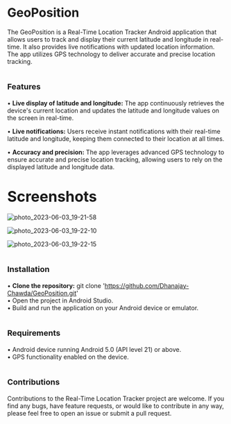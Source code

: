 # GeoPosition


The GeoPosition is a Real-Time Location Tracker Android application that allows users to track and display their current latitude and longitude in real-time. It also provides live notifications with updated location information. The app utilizes GPS technology to deliver accurate and precise location tracking.


# <span style="font-size:large;font-weight:bold;">Features</span>

&#8226; **Live display of latitude and longitude:** The app continuously retrieves the device's current location and updates the latitude and longitude values on the screen in real-time.


&#8226; **Live notifications:** Users receive instant notifications with their real-time latitude and longitude, keeping them connected to their location at all times.


&#8226; **Accuracy and precision:** The app leverages advanced GPS technology to ensure accurate and precise location tracking, allowing users to rely on the displayed latitude and longitude data.

# <span style="font-size:larger;font-weight:bold;">Screenshots</span>

![photo_2023-06-03_19-21-58](https://github.com/Dhanajay-Chawda/GeoPosition/assets/112158651/cb9f3034-d607-4126-85f3-f8d865bd913c)


![photo_2023-06-03_19-22-10](https://github.com/Dhanajay-Chawda/GeoPosition/assets/112158651/a1766bf3-c997-4f76-b412-fe291f772780)


![photo_2023-06-03_19-22-15](https://github.com/Dhanajay-Chawda/GeoPosition/assets/112158651/3ecc47cc-f9fe-4ec9-8bde-5ff0116b4190)

# <span style="font-size:large;font-weight:bold;">Installation</span>
&#8226; **Clone the repository:** git clone 'https://github.com/Dhanajay-Chawda/GeoPosition.git'  
&#8226; Open the project in Android Studio.  
&#8226; Build and run the application on your Android device or emulator.  

# <span style="font-size:large;font-weight:bold;">Requirements</span>
&#8226; Android device running Android 5.0 (API level 21) or above.  
&#8226; GPS functionality enabled on the device.  


# <span style="font-size:large;font-weight:bold;">Contributions</span>
Contributions to the Real-Time Location Tracker project are welcome. If you find any bugs, have feature requests, or would like to contribute in any way, please feel free to open an issue or submit a pull request.
